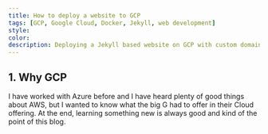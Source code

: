 ```yaml
---
title: How to deploy a website to GCP
tags: [GCP, Google Cloud, Docker, Jekyll, web development]
style: 
color: 
description: Deploying a Jekyll based website on GCP with custom domain.
---
```


## 1. Why GCP

I have worked with Azure before and I have heard plenty of good things about AWS, but I wanted to know what the big G had to offer in their Cloud offering. At the end, learning something new is always good and kind of the point of this blog.